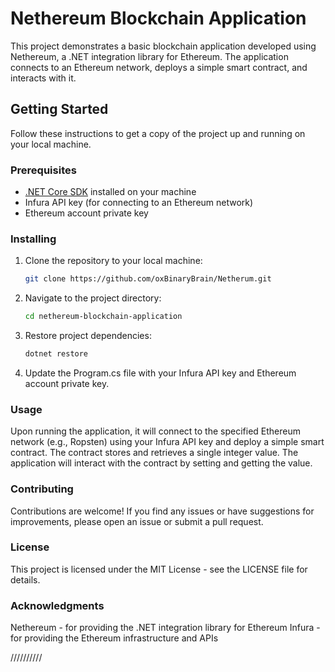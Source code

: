 # Nethereum Blockchain Application

This project demonstrates a basic blockchain application developed using Nethereum, a .NET integration library for Ethereum. The application connects to an Ethereum network, deploys a simple smart contract, and interacts with it.

## Getting Started

Follow these instructions to get a copy of the project up and running on your local machine.

### Prerequisites

- [.NET Core SDK](https://dotnet.microsoft.com/download) installed on your machine
- Infura API key (for connecting to an Ethereum network)
- Ethereum account private key
### Installing

1. Clone the repository to your local machine:

   ```bash
   git clone https://github.com/oxBinaryBrain/Netherum.git
   ```
2. Navigate to the project directory:
   ```bash
   cd nethereum-blockchain-application
   ```
3. Restore project dependencies:
   ```bash
   dotnet restore
   ```
4. Update the Program.cs file with your Infura API key and Ethereum account private key.

 
### Usage

Upon running the application, it will connect to the specified Ethereum network (e.g., Ropsten) using your Infura API key and deploy a simple smart contract. The contract stores and retrieves a single integer value. The application will interact with the contract by setting and getting the value.

### Contributing
Contributions are welcome! If you find any issues or have suggestions for improvements, please open an issue or submit a pull request.

### License
This project is licensed under the MIT License - see the LICENSE file for details.

### Acknowledgments
Nethereum - for providing the .NET integration library for Ethereum
Infura - for providing the Ethereum infrastructure and APIs

//////////
